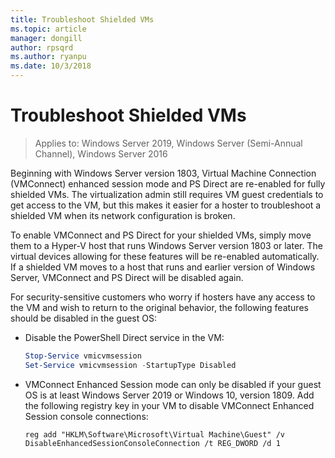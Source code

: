 ```yaml
---
title: Troubleshoot Shielded VMs
ms.topic: article
manager: dongill
author: rpsqrd
ms.author: ryanpu
ms.date: 10/3/2018
---
```


# Troubleshoot Shielded VMs

>Applies to: Windows Server 2019, Windows Server (Semi-Annual Channel), Windows Server 2016

Beginning with Windows Server version 1803, Virtual Machine Connection (VMConnect) enhanced session mode and PS Direct are re-enabled for fully shielded VMs. The virtualization admin still requires VM guest credentials to get access to the VM, but this makes it easier for a hoster to troubleshoot a shielded VM when its network configuration is broken.

To enable VMConnect and PS Direct for your shielded VMs, simply move them to a Hyper-V host that runs Windows Server version 1803 or later. The virtual devices allowing for these features will be re-enabled automatically. If a shielded VM moves to a host that runs and earlier version of Windows Server, VMConnect and PS Direct will be disabled again.

For security-sensitive customers who worry if hosters have any access to the VM and wish to return to the original behavior, the following features should be disabled in the guest OS:

- Disable the PowerShell Direct service in the VM:

  ```powershell
  Stop-Service vmicvmsession
  Set-Service vmicvmsession -StartupType Disabled
  ```

- VMConnect Enhanced Session mode can only be disabled if your guest OS is at least Windows Server 2019 or Windows 10, version 1809. Add the following registry key in your VM to disable VMConnect Enhanced Session console connections:

  ```
  reg add "HKLM\Software\Microsoft\Virtual Machine\Guest" /v DisableEnhancedSessionConsoleConnection /t REG_DWORD /d 1
  ```
